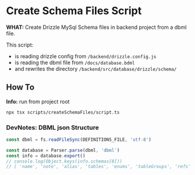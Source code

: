 # Create Schema Files Script
**WHAT:** Create Drizzle MySql Schema files in backend project from a dbml file.

This script:
- is reading drizzle config from  `/backend/drizzle.config.js`
- is reading the dbml file from `/docs/database.bdml`
- and rewrites the directory `/backend/src/database/drizzle/schema/`

## How To

**Info:** run from project root

```bash
npx tsx scripts/createSchemaFiles/script.ts
```

### DevNotes: DBML json Structure
```typescript
const dbml = fs.readFileSync(DEFINITIONS_FILE, 'utf-8')

const database = Parser.parse(dbml, 'dbml')
const info = database.export()
// console.log(Object.keys(info.schemas[0]))
// [ 'name', 'note', 'alias', 'tables', 'enums', 'tableGroups', 'refs' ]
```
